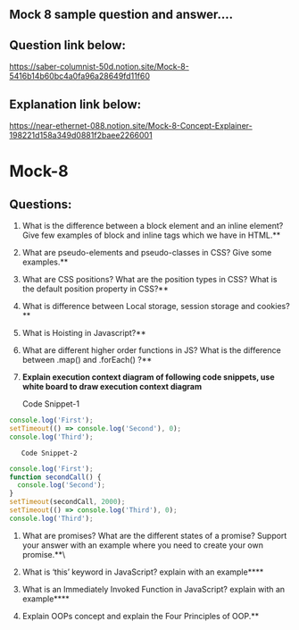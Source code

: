 ## Mock 8 sample question and answer.... 

## Question link below:
https://saber-columnist-50d.notion.site/Mock-8-5416b14b60bc4a0fa96a28649fd11f60

## Explanation link below:

https://near-ethernet-088.notion.site/Mock-8-Concept-Explainer-198221d158a349d0881f2baee2266001


# Mock-8



## Questions:

1. What is the difference between a block element and an inline element? Give few examples of block and inline tags which we have in HTML.**

2. What are pseudo-elements and pseudo-classes in CSS? Give some examples.**

3. What are CSS positions? What are the position types in CSS? What is the default position property in CSS?**

4. What is difference between Local storage, session storage and cookies?**
5. What is Hoisting in Javascript?**

6. What are different higher order functions in JS? What is the difference between .map() and .forEach() ?**


7. **Explain execution context diagram of following code snippets, use white board to draw execution context diagram**

      Code Snippet-1

```jsx
console.log('First');
setTimeout(() => console.log('Second'), 0);
console.log('Third');

```

       Code Snippet-2

```jsx
console.log('First');
function secondCall() {
  console.log('Second');
}
setTimeout(secondCall, 2000);
setTimeout(() => console.log('Third'), 0);
console.log('Third');

```

1. What are promises? What are the different states of a promise? Support your answer with an example where you need to create your own promise.**\

2. What is ‘this’ keyword in JavaScript? explain with an example****


3. What is an Immediately Invoked Function in JavaScript? explain with an example****

4. Explain OOPs concept and explain the Four Principles of OOP.**